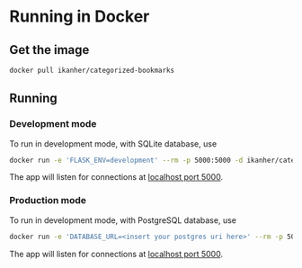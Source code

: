 # Running in Docker

## Get the image

```bash
docker pull ikanher/categorized-bookmarks
```

## Running

### Development mode

To run in development mode, with SQLite database, use

```bash
docker run -e 'FLASK_ENV=development' --rm -p 5000:5000 -d ikanher/categorized-bookmarks
```

The app will listen for connections at [localhost port 5000](http://localhost:5000/).

### Production mode

To run in development mode, with PostgreSQL database, use

```bash
docker run -e 'DATABASE_URL=<insert your postgres uri here>' --rm -p 5000:5000 -d ikanher/categorized-bookmarks
```

The app will listen for connections at [localhost port 5000](http://localhost:5000/).
